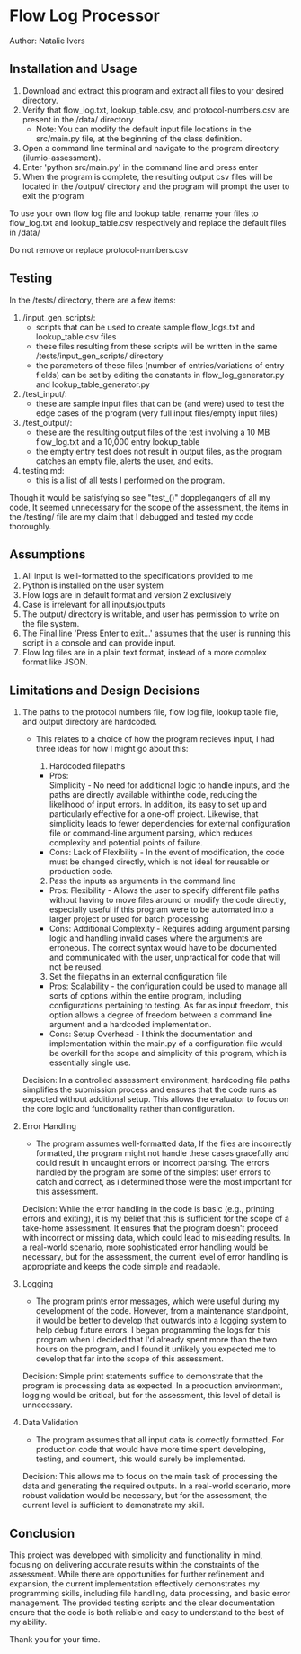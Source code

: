 # Flow Log Processor
Author: Natalie Ivers


## Installation and Usage

1. Download and extract this program and extract all files to your desired directory.
2. Verify that flow_log.txt, lookup_table.csv, and protocol-numbers.csv are present in the /data/ directory
    - Note: You can modify the default input file locations in the src/main.py file, at the beginning of the class definition.
3. Open a command line terminal and navigate to the program directory (ilumio-assessment).
4. Enter 'python src/main.py' in the command line and press enter
5. When the program is complete, the resulting output csv files will be located in the /output/ directory
   and the program will prompt the user to exit the program

To use your own flow log file and lookup table, rename your files to flow_log.txt and lookup_table.csv respectively
and replace the default files in /data/

Do not remove or replace protocol-numbers.csv


## Testing

In the /tests/ directory, there are a few items:
1. /input_gen_scripts/:
    - scripts that can be used to create sample flow_logs.txt and lookup_table.csv files
    - these files resulting from these scripts will be written in the same /tests/input_gen_scripts/ directory
    - the parameters of these files (number of entries/variations of entry fields) can be set by editing the
      constants in flow_log_generator.py and lookup_table_generator.py
2. /test_input/:
    - these are sample input files that can be (and were) used to test the edge cases of the program
      (very full input files/empty input files)
3. /test_output/:
    - these are the resulting output files of the test involving a 10 MB flow_log.txt and a 10,000 entry lookup_table
    - the empty entry test does not result in output files, as the program catches an empty file, alerts the user,
      and exits.
4. testing.md: 
    - this is a list of all tests I performed on the program.

Though it would be satisfying so see "test_<function>()" dopplegangers of all my code, It seemed unnecessary for the
scope of the assessment, the items in the /testing/ file are my claim that I debugged and tested my code thoroughly.


## Assumptions

1. All input is well-formatted to the specifications provided to me
2. Python is installed on the user system
3. Flow logs are in default format and version 2 exclusively
4. Case is irrelevant for all inputs/outputs
5. The output/ directory is writable, and user has permission to write on the file system.
6. The Final line 'Press Enter to exit...' assumes that the user is running this script in a console and can provide
   input.
7. Flow log files are in a plain text format, instead of a more complex format like JSON.


## Limitations and Design Decisions


1. The paths to the protocol numbers file, flow log file, lookup table file, and output directory are hardcoded.
    
    - This relates to a choice of how the program recieves input, I had three ideas for how I might go about this: 
      
      1. Hardcoded filepaths

        - Pros:        
            Simplicity - No need for additional logic to handle inputs, and the paths are directly available
            withinthe code, reducing the likelihood of input errors. In addition, its easy to set up and particularly effective for a one-off project. Likewise, that simplicity leads to fewer dependencies for external configuration file or command-line argument parsing, which reduces complexity and potential points of failure.
        - Cons:
            Lack of Flexibility - In the event of modification, the code must be changed directly, which is not ideal for reusable or production code.
      2. Pass the inputs as arguments in the command line

        - Pros:
            Flexibility - Allows the user to specify different file paths without having to move files around or modify the code directly, especially useful if this program were to be automated into a larger project or used for batch processing
        - Cons: 
            Additional Complexity - Requires adding argument parsing logic and handling invalid cases where the arguments are erroneous. The correct syntax would have to be documented and communicated with the user, unpractical for code that will not be reused.
      3. Set the filepaths in an external configuration file

        - Pros: 
            Scalability - the configuration could be used to manage all sorts of options within the entire program, including configurations pertaining to testing. As far as input freedom, this option allows a degree of freedom between a command line argument and a hardcoded implementation.
        - Cons:
            Setup Overhead - I think the documentation and implementation within the main.py of a configuration file
            would be overkill for the scope and simplicity of this program, which is essentially single use. 

    Decision: In a controlled assessment environment, hardcoding file paths simplifies the submission process and ensures that the code runs as expected without additional setup. This allows the evaluator to focus on the core logic and functionality rather than configuration.
2. Error Handling
    
    - The program assumes well-formatted data, If the files are incorrectly formatted, the program might not handle these cases gracefully and could result in uncaught errors or incorrect parsing. The errors handled by the program are some of the simplest user errors to catch and correct, as i determined those were the most important
    for this assessment.

    Decision: While the error handling in the code is basic (e.g., printing errors and exiting), it is my belief that this is sufficient for the scope of a take-home assessment. It ensures that the program doesn't proceed with incorrect or missing data, which could lead to misleading results. In a real-world scenario, more sophisticated error handling would be necessary, but for the assessment, the current level of error handling is appropriate and keeps the code simple and readable.
3. Logging
    - The program prints error messages, which were useful during my development of the code. However, from a maintenance standpoint, it would be better to develop that outwards into a logging system to help debug future
    errors. I began programming the logs for this program when I decided that I'd already spent more than the two hours on the program, and I found it unlikely you expected me to develop that far into the scope of this assessment. 

    Decision: Simple print statements suffice to demonstrate that the program is processing data as expected. In a production environment, logging would be critical, but for the assessment, this level of detail is unnecessary.
4. Data Validation
    - The program assumes that all input data is correctly formatted. For production code that would have more time
    spent developing, testing, and coument, this would surely be implemented. 

    Decision: This allows me to focus on the main task of processing the data and generating the required outputs. In a real-world scenario, more robust validation would be necessary, but for the assessment, the current level is sufficient to demonstrate my skill.


## Conclusion

This project was developed with simplicity and functionality in mind, focusing on delivering accurate results within the constraints of the assessment. While there are opportunities for further refinement and expansion, the current implementation effectively demonstrates my programming skills, including file handling, data processing, and basic error management. The provided testing scripts and the clear documentation ensure that the code is both reliable and easy to understand to the best of my ability.

Thank you for your time.